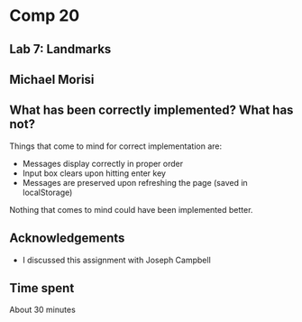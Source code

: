 # Comp 20
## Lab 7: Landmarks
## Michael Morisi

## What has been correctly implemented? What has not?

Things that come to mind for correct implementation are:
* Messages display correctly in proper order
* Input box clears upon hitting enter key
* Messages are preserved upon refreshing the page (saved in localStorage)

Nothing that comes to mind could have been implemented better.

## Acknowledgements
* I discussed this assignment with Joseph Campbell

## Time spent
About 30 minutes